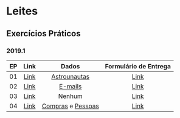 # Leites

## Exercícios Práticos

### 2019.1

| EP | Link | Dados | Formulário de Entrega |
| :--: | :--: | :--: |  :--: |
| 01 | [Link](https://drive.google.com/file/d/1RDnO3Oe4bah7ijkNVO54T-Bv1vtAGeyV/view?usp=sharing) | [Astrounautas](https://drive.google.com/file/d/10PoT2zxZgzKRjEtOdieZxtfiwGf_xyRh/view?usp=sharing) | [Link](./20191/exerciciosPraticos/ep01-formulario.md) |
| 02 | [Link](https://drive.google.com/file/d/1mAb_FhvmZRej2upXWcPFINjflpypuYC0/view?usp=sharing) | [E-mails](https://drive.google.com/file/d/1_K2UBDmcTBnnTPZbBsf1p135W74ocokS/view?usp=sharing) | [Link](./20191/exerciciosPraticos/ep02-formulario.md) |
| 03 | [Link](https://drive.google.com/file/d/1j8RQdKZAUD0oZEEwmstDoa_wSMapNEXd/view?usp=sharing) | Nenhum | [Link](./20191/exerciciosPraticos/ep03-formulario.md) |
| 04 | [Link](https://drive.google.com/file/d/1ba0pF3vM96kF2A1lecDjDu3XZTWoovbX/view?usp=sharing) | [Compras](https://drive.google.com/file/d/1tmkXP5bc17Wr5Jjr-KRHO3z6aT6gQ2p9/view?usp=sharing) e [Pessoas](https://drive.google.com/file/d/18osrFtjt0qivSP68p5TX5rrrKYu86YbP/view?usp=sharing) | [Link](./20191/exerciciosPraticos/ep04-formulario.md) |